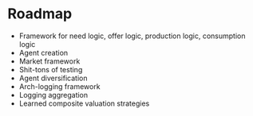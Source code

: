 # Roadmap

* Framework for need logic, offer logic, production logic, consumption logic
* Agent creation
* Market framework
* Shit-tons of testing
* Agent diversification
* Arch-logging framework
* Logging aggregation
* Learned composite valuation strategies
